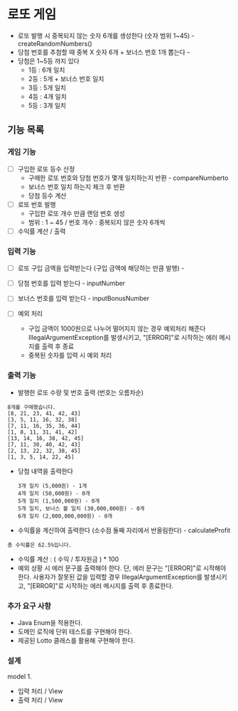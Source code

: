# 로또 게임

- 로또 발행 시 중복되지 않는 숫자 6개를 생성한다 (숫자 범위 1~45)  - createRandomNumbers()
- 당첨 번호를 추첨할 때 중복 X 숫자 6개 + 보너스 번호 1개 뽑는다 - 
- 당첨은 1~5등 까지 있다
  - 1등 : 6개 일치
  - 2등 : 5개 + 보너스 번호 일치
  - 3등 : 5개 일치
  - 4등 : 4개 일치
  - 5등 : 3개 일치

## 기능 목록

### 게임 기능
- [ ] 구입한 로또 등수 산정 
  * 구매한 로또 번호와 당첨 번호가 몇개 일치하는지 반환 - compareNumberto
  * 보너스 번호 일치 하는지 체크 후 반환
  * 당첨 등수 계산
- [ ] 로또 번호 발행
  - 구입한 로또 개수 만큼 랜덤 번호 생성
  - 범위 : 1 ~ 45 / 번호 개수 : 중복되지 않은 숫자 6개씩
- [ ] 수익률 계산 / 출력

### 입력 기능
- [ ] 로또 구입 금액을 입력받는다 (구입 금액에 해당하는 만큼 발행) - 
- [ ] 당첨 번호를 입력 받는다 - inputNumber
- [ ] 보너스 번호를 입력 받는다 - inputBonusNumber

- [ ] 예외 처리
  - 구입 금액이 1000원으로 나누어 떨어지지 않는 경우 예외처리 해준다
  IllegalArgumentException를 발생시키고, "[ERROR]"로 시작하는 에러 메시지를 출력 후 종료
  - 중복된 숫자를 입력 시 예외 처리

### 출력 기능
- 발행한 로또 수량 및 번호 출력 (번호는 오름차순) 
```
8개를 구매했습니다.
[8, 21, 23, 41, 42, 43] 
[3, 5, 11, 16, 32, 38] 
[7, 11, 16, 35, 36, 44] 
[1, 8, 11, 31, 41, 42] 
[13, 14, 16, 38, 42, 45] 
[7, 11, 30, 40, 42, 43] 
[2, 13, 22, 32, 38, 45] 
[1, 3, 5, 14, 22, 45]
```
- 당첨 내역을 출력한다 
  ```
  3개 일치 (5,000원) - 1개
  4개 일치 (50,000원) - 0개
  5개 일치 (1,500,000원) - 0개
  5개 일치, 보너스 볼 일치 (30,000,000원) - 0개
  6개 일치 (2,000,000,000원) - 0개
  ```

- 수익률을 계산하여 출력한다 (소수점 둘째 자리에서 반올림한다) - calculateProfit
```
총 수익률은 62.5%입니다.
```
  - 수익률 계산 : ( 수익 / 투자원금 ) * 100
- 예외 상황 시 에러 문구를 출력해야 한다. 단, 에러 문구는 "[ERROR]"로 시작해야 한다.
  사용자가 잘못된 값을 입력할 경우 IllegalArgumentException를 발생시키고, "[ERROR]"로 시작하는 에러 메시지를 출력 후 종료한다.

### 추가 요구 사항
- Java Enum을 적용한다.
- 도메인 로직에 단위 테스트를 구현해야 한다. 
- 제공된 Lotto 클래스를 활용해 구현해야 한다.

### 설계

model 
1. 
- 입력 처리 / View
- 출력 처리 / View